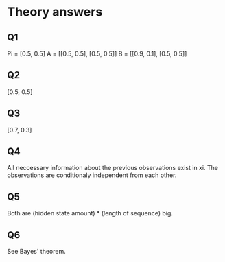 # Theory answers

## Q1
Pi = [0.5, 0.5] A = [[0.5, 0.5], [0.5, 0.5]] B = [[0.9, 0.1], [0.5, 0.5]]

## Q2
[0.5, 0.5]

## Q3
[0.7, 0.3]

## Q4
All neccessary information about the previous observations exist in xi.
The observations are conditionaly independent from each other.

## Q5
Both are (hidden state amount) * (length of sequence) big.
## Q6
See Bayes' theorem.
